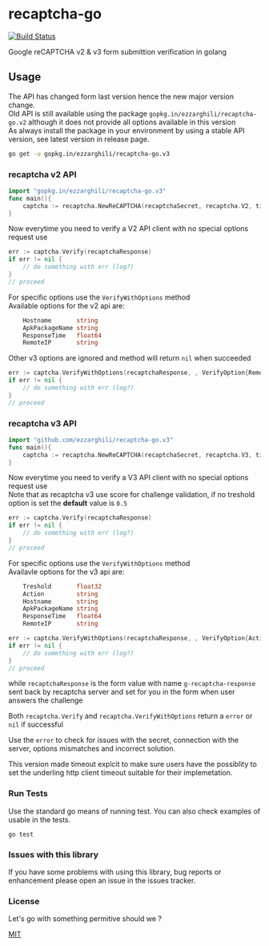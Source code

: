 # recaptcha-go

[![Build Status](https://travis-ci.org/ezzarghili/recaptcha-go.svg?branch=master)](https://travis-ci.org/ezzarghili/recaptcha-go)

Google reCAPTCHA v2 & v3 form submittion verification in golang

## Usage

The API has changed form last version hence the new major version change.  
Old API is still available using the package `gopkg.in/ezzarghili/recaptcha-go.v2` although it does not provide all options available in this version  
As always install the package in your environment by using a stable API version, see latest version in release page.  

```bash
go get -u gopkg.in/ezzarghili/recaptcha-go.v3
```
### recaptcha v2 API 
```go
import "gopkg.in/ezzarghili/recaptcha-go.v3"
func main(){
    captcha := recaptcha.NewReCAPTCHA(recaptchaSecret, recaptcha.V2, timeout) // for v2 API get your secret from https://www.google.com/recaptcha/admin 
}
```

Now everytime you need to verify a V2 API client with no special options request use  

```go
err := captcha.Verify(recaptchaResponse)
if err != nil {
    // do something with err (log?)
}
// proceed
```
For specific options use the `VerifyWithOptions` method  
Available options for the v2 api are:

```go
	Hostname       string
	ApkPackageName string
	ResponseTime   float64
	RemoteIP       string
```
Other v3 options are ignored and method will return `nil` when succeeded

```go
err := captcha.VerifyWithOptions(recaptchaResponse, , VerifyOption{RemoteIP: "123.123.123.123"})
if err != nil {
    // do something with err (log?)
}
// proceed
```

### recaptcha v3 API 
```go
import "github.com/ezzarghili/recaptcha-go.v3"
func main(){
    captcha := recaptcha.NewReCAPTCHA(recaptchaSecret, recaptcha.V3, timeout) // for v3 API use https://g.co/recaptcha/v3 (apperently the same admin UI at the time of writing)
}
```

Now everytime you need to verify a V3 API client with no special options request use  
Note that as recaptcha v3 use score for challenge validation, if no treshold option is set the **default** value is `0.5`
```go
err := captcha.Verify(recaptchaResponse)
if err != nil {
    // do something with err (log?)
}
// proceed
```
For specific options use the `VerifyWithOptions` method  
Availavle options for the v3 api are:

```go
	Treshold       float32 
	Action         string  
	Hostname       string
	ApkPackageName string
	ResponseTime   float64
	RemoteIP       string
```

```go
err := captcha.VerifyWithOptions(recaptchaResponse, , VerifyOption{Action: "hompage", Treshold: 0.8})
if err != nil {
    // do something with err (log?)
}
// proceed
```

while `recaptchaResponse` is the form value with name `g-recaptcha-response` sent back by recaptcha server and set for you in the form when user answers the challenge

Both `recaptcha.Verify` and `recaptcha.VerifyWithOptions` return a `error` or `nil` if successful

Use the `error` to check for issues with the secret, connection with the server, options mismatches and incorrect solution.

This version made timeout explcit to make sure users have the possiblity to set the underling http client timeout suitable for their implemetation.

### Run Tests
Use the standard go means of running test.
You can also check examples of usable in the tests.

```
go test
```

### Issues with this library

If you have some problems with using this library, bug reports or enhancement please open an issue in the issues tracker.

### License

Let's go with something permitive should we ?

[MIT](https://choosealicense.com/licenses/mit/)
